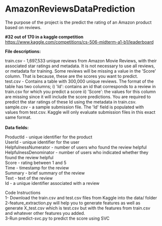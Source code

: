# AmazonReviewsDataPrediction
The purpose of the project is the predict the rating of an Amazon product based on reviews.

**#32 out of 170 in a kaggle competition** https://www.kaggle.com/competitions/cs-506-midterm-a1-b1/leaderboard


**File descriptions:**

train.csv - 1,697,533 unique reviews from Amazon Movie Reviews, with their associated star ratings and metadata. It is not necessary to use all reviews, or metadata for training. Some reviews will be missing a value in the 'Score' column. That is because, these are the scores you want to predict. <br>
test.csv - Contains a table with 300,000 unique reviews. The format of the table has two columns; i) 'Id': contains an id that corresponds to a review in train.csv for which you predict a score ii) 'Score': the values for this column are missing since it will include the score predictions. You are required to predict the star ratings of these Id using the metadata in train.csv. <br>
sample.csv - a sample submission file. The 'Id' field is populated with values from test.csv. Kaggle will only evaluate submission files in this exact same format.
<br><br>
**Data fields:**

ProductId - unique identifier for the product <br>
UserId - unique identifier for the user <br>
HelpfulnessNumerator - number of users who found the review helpful <br>
HelpfulnessDenominator - number of users who indicated whether they found the review helpful <br>
Score - rating between 1 and 5 <br>
Time - timestamp for the review <br>
Summary - brief summary of the review <br>
Text - text of the review <br>
Id - a unique identifier associated with a review <br>

Code Instructions <br>
1- Download the train.csv and test.csv files from Kaggle into the data/ folder <br>
2-feature_extraction.py will help you to generate features as well as generate X_test.csv which is test.csv but with the features from train.csv and whatever other features you added. <br>
3-Run predict-svc.py to predict the score using SVC <br>
